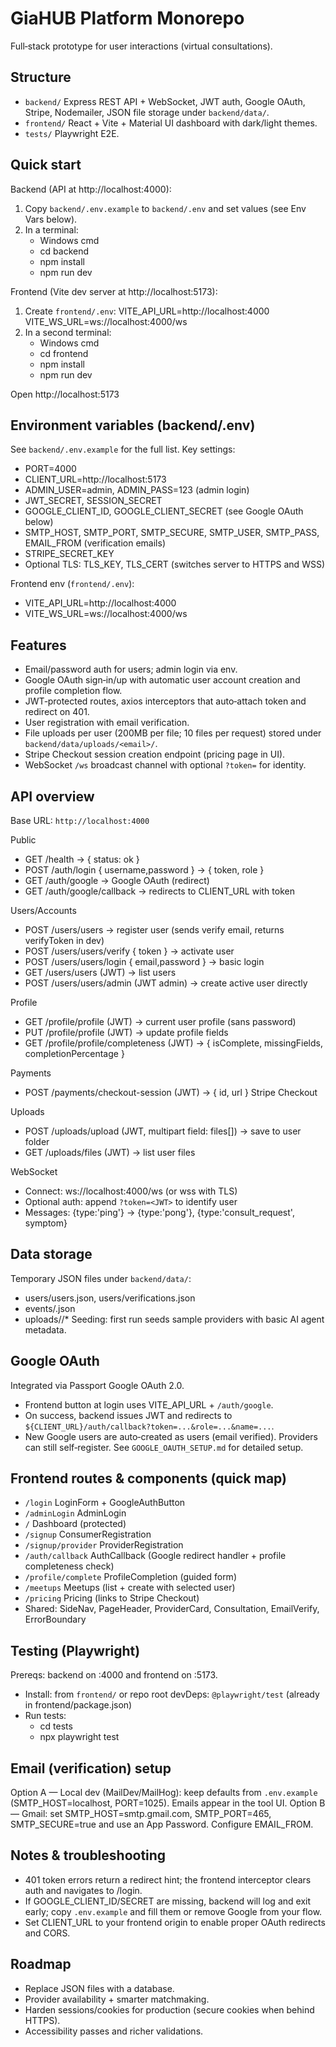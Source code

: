 # GiaHUB Platform Monorepo

Full‑stack prototype for user interactions (virtual consultations).

## Structure
- `backend/` Express REST API + WebSocket, JWT auth, Google OAuth, Stripe, Nodemailer, JSON file storage under `backend/data/`.
- `frontend/` React + Vite + Material UI dashboard with dark/light themes.
- `tests/` Playwright E2E.

## Quick start
Backend (API at http://localhost:4000):
1) Copy `backend/.env.example` to `backend/.env` and set values (see Env Vars below).
2) In a terminal:
    - Windows cmd
    - cd backend
    - npm install
    - npm run dev

Frontend (Vite dev server at http://localhost:5173):
1) Create `frontend/.env`:
    VITE_API_URL=http://localhost:4000
    VITE_WS_URL=ws://localhost:4000/ws
2) In a second terminal:
    - Windows cmd
    - cd frontend
    - npm install
    - npm run dev

Open http://localhost:5173

## Environment variables (backend/.env)
See `backend/.env.example` for the full list. Key settings:
- PORT=4000
- CLIENT_URL=http://localhost:5173
- ADMIN_USER=admin, ADMIN_PASS=123 (admin login)
- JWT_SECRET, SESSION_SECRET
- GOOGLE_CLIENT_ID, GOOGLE_CLIENT_SECRET (see Google OAuth below)
- SMTP_HOST, SMTP_PORT, SMTP_SECURE, SMTP_USER, SMTP_PASS, EMAIL_FROM (verification emails)
- STRIPE_SECRET_KEY
- Optional TLS: TLS_KEY, TLS_CERT (switches server to HTTPS and WSS)

Frontend env (`frontend/.env`):
- VITE_API_URL=http://localhost:4000
- VITE_WS_URL=ws://localhost:4000/ws

## Features
- Email/password auth for users; admin login via env.
- Google OAuth sign‑in/up with automatic user account creation and profile completion flow.
- JWT‑protected routes, axios interceptors that auto‑attach token and redirect on 401.
- User registration with email verification.
- File uploads per user (200MB per file; 10 files per request) stored under `backend/data/uploads/<email>/`.
- Stripe Checkout session creation endpoint (pricing page in UI).
- WebSocket `/ws` broadcast channel with optional `?token=` for identity.

## API overview
Base URL: `http://localhost:4000`

Public
- GET /health → { status: ok }
- POST /auth/login { username,password } → { token, role }
- GET /auth/google → Google OAuth (redirect)
- GET /auth/google/callback → redirects to CLIENT_URL with token

Users/Accounts
- POST /users/users → register user (sends verify email, returns verifyToken in dev)
- POST /users/users/verify { token } → activate user
- POST /users/users/login { email,password } → basic login
- GET /users/users (JWT) → list users
- POST /users/users/admin (JWT admin) → create active user directly

Profile
- GET /profile/profile (JWT) → current user profile (sans password)
- PUT /profile/profile (JWT) → update profile fields
- GET /profile/profile/completeness (JWT) → { isComplete, missingFields, completionPercentage }

Payments
- POST /payments/checkout-session (JWT) → { id, url } Stripe Checkout

Uploads
- POST /uploads/upload (JWT, multipart field: files[]) → save to user folder
- GET /uploads/files (JWT) → list user files

WebSocket
- Connect: ws://localhost:4000/ws (or wss with TLS)
- Optional auth: append `?token=<JWT>` to identify user
- Messages: {type:'ping'} → {type:'pong'}, {type:'consult_request', symptom}

## Data storage
Temporary JSON files under `backend/data/`:
- users/users.json, users/verifications.json
- events/<uuid>.json
- uploads/<email>/*
Seeding: first run seeds sample providers with basic AI agent metadata.

## Google OAuth
Integrated via Passport Google OAuth 2.0.
- Frontend button at login uses VITE_API_URL + `/auth/google`.
- On success, backend issues JWT and redirects to `${CLIENT_URL}/auth/callback?token=...&role=...&name=...`.
- New Google users are auto‑created as users (email verified). Providers can still self‑register.
See `GOOGLE_OAUTH_SETUP.md` for detailed setup.

## Frontend routes & components (quick map)
- `/login` LoginForm + GoogleAuthButton
- `/adminLogin` AdminLogin
- `/` Dashboard (protected)
- `/signup` ConsumerRegistration
- `/signup/provider` ProviderRegistration
- `/auth/callback` AuthCallback (Google redirect handler + profile completeness check)
- `/profile/complete` ProfileCompletion (guided form)
- `/meetups` Meetups (list + create with selected user)
- `/pricing` Pricing (links to Stripe Checkout)
- Shared: SideNav, PageHeader, ProviderCard, Consultation, EmailVerify, ErrorBoundary

## Testing (Playwright)
Prereqs: backend on :4000 and frontend on :5173.
- Install: from `frontend/` or repo root devDeps: `@playwright/test` (already in frontend/package.json)
- Run tests:
  - cd tests
  - npx playwright test

## Email (verification) setup
Option A — Local dev (MailDev/MailHog): keep defaults from `.env.example` (SMTP_HOST=localhost, PORT=1025). Emails appear in the tool UI.
Option B — Gmail: set SMTP_HOST=smtp.gmail.com, SMTP_PORT=465, SMTP_SECURE=true and use an App Password. Configure EMAIL_FROM.

## Notes & troubleshooting
- 401 token errors return a redirect hint; the frontend interceptor clears auth and navigates to /login.
- If GOOGLE_CLIENT_ID/SECRET are missing, backend will log and exit early; copy `.env.example` and fill them or remove Google from your flow.
- Set CLIENT_URL to your frontend origin to enable proper OAuth redirects and CORS.

## Roadmap
- Replace JSON files with a database.
- Provider availability + smarter matchmaking.
- Harden sessions/cookies for production (secure cookies when behind HTTPS).
- Accessibility passes and richer validations.

